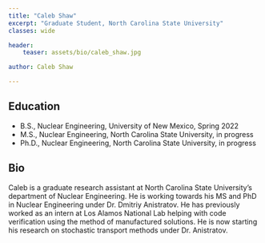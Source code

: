 ```yaml
---
title: "Caleb Shaw"
excerpt: "Graduate Student, North Carolina State University"
classes: wide

header:
    teaser: assets/bio/caleb_shaw.jpg

author: Caleb Shaw

---
```


## Education
* B.S., Nuclear Engineering, University of New Mexico, Spring 2022
* M.S., Nuclear Engineering, North Carolina State University, in progress
* Ph.D., Nuclear Engineering, North Carolina State University, in progress

## Bio
Caleb is a graduate research assistant at North Carolina State University’s department of Nuclear Engineering. He is working towards his MS and PhD in Nuclear Engineering under Dr. Dmitriy Anistratov. He has previously worked as an intern at Los Alamos National Lab helping with code verification using the method of manufactured solutions. He is now starting his research on stochastic transport methods under Dr. Anistratov. 